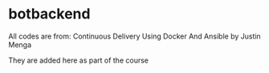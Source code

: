 # botbackend

All codes are from:
Continuous Delivery Using Docker And Ansible
by Justin Menga

They are added here as part of the course 
